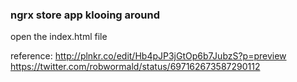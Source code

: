 ### ngrx store app klooing around

open the index.html file

reference: http://plnkr.co/edit/Hb4pJP3jGtOp6b7JubzS?p=preview
https://twitter.com/robwormald/status/697162673587290112